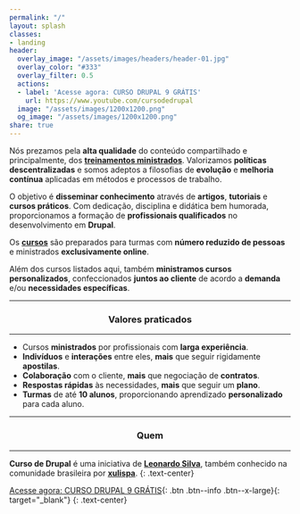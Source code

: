```yaml
---
permalink: "/"
layout: splash
classes:
- landing
header:
  overlay_image: "/assets/images/headers/header-01.jpg"
  overlay_color: "#333"
  overlay_filter: 0.5
  actions:
  - label: 'Acesse agora: CURSO DRUPAL 9 GRÁTIS'
    url: https://www.youtube.com/cursodedrupal
  image: "/assets/images/1200x1200.png"
  og_image: "/assets/images/1200x1200.png"
share: true
---
```


Nós prezamos pela **alta qualidade** do conteúdo compartilhado e principalmente, dos **[treinamentos ministrados](/curso/)**. Valorizamos **políticas descentralizadas** e somos adeptos a filosofias de **evolução** e **melhoria contínua** aplicadas em métodos e processos de trabalho.

O objetivo é **disseminar conhecimento** através de **artigos**, **tutoriais** e **cursos práticos**. Com dedicação, disciplina e didática bem humorada, proporcionamos a formação de **profissionais qualificados** no desenvolvimento em **Drupal**.

Os **[cursos](/curso/)** são preparados para turmas com **número reduzido de pessoas** e ministrados **exclusivamente online**.

Além dos cursos listados aqui, também **ministramos cursos personalizados**, confeccionados **juntos ao cliente** de acordo a **demanda** e/ou **necessidades específicas**.

------

<h3 align="center">Valores praticados</h3>

------

- Cursos **ministrados** por profissionais com **larga experiência**.
- **Indivíduos** e **interações** entre eles, **mais** que seguir rigidamente **apostilas**.
- **Colaboração** com o cliente, **mais** que negociação de **contratos**.
- **Respostas rápidas** às necessidades, **mais** que seguir um **plano**.
- **Turmas** de até **10 alunos**, proporcionando aprendizado **personalizado** para cada aluno.

------

<h3 align="center">Quem</h3>

------

**Curso de Drupal** é uma iniciativa de <a href="https://www.linkedin.com/in/xulispa/" target="_blank">**Leonardo Silva**</a>, também conhecido na comunidade brasileira por <a href="https://drupal.org/u/xulispa" target="_blank">**xulispa**</a>.
{: .text-center}

[Acesse agora: CURSO DRUPAL 9 GRÁTIS](https://www.youtube.com/cursodedrupal){: .btn .btn--info .btn--x-large}{: target="_blank"}
{: .text-center}